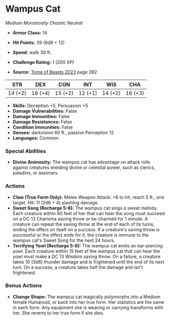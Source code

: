 # Wampus Cat

*Medium* *Monstrosity* *Chaotic Neutral*

- **Armor Class:** 14
- **Hit Points:** 39 (6d8 + 12)
- **Speed:** walk 30 ft.

- **Challenge Rating:** 1 (200 XP)
- **Source:** [Tome of Beasts 2023](https://koboldpress.com/kpstore/product/tome-of-beasts-1-2023-edition/) page 392

| STR | DEX | CON | INT | WIS | CHA |
| --- | --- | --- | --- | --- | --- |
| 14 (+2) | 18 (+4) | 15 (+2) | 12 (+1) | 14 (+2) | 16 (+3) |

- **Skills:** Deception +5, Persuasion +5
- **Damage Vulnerabilities:** False
- **Damage Immunities:** False
- **Damage Resistances:** False
- **Condition Immunities:** False
- **Senses:** darkvision 60 ft., passive Perception 12
- **Languages:** Common

### Special Abilities

- **Divine Animosity:** The wampus cat has advantage on attack rolls against creatures wielding divine or celestial power, such as clerics, paladins, or aasimars.

### Actions

- **Claw (True Form Only):** Melee Weapon Attack: +6 to hit, reach 5 ft., one target. Hit: 11 (2d6 + 4) slashing damage.
- **Sweet Song (Recharge 5-6):** The wampus cat sings a sweet melody. Each creature within 60 feet of her that can hear the song must succeed on a DC 13 Charisma saving throw or be charmed for 1 minute. A creature can repeat the saving throw at the end of each of its turns, ending the effect on itself on a success. If a creature's saving throw is successful or the effect ends for it, the creature is immune to the wampus cat's Sweet Song for the next 24 hours.
- **Terrifying Yowl (Recharge 5-6):** The wampus cat emits an ear-piercing yowl. Each creature within 15 feet of the wampus cat that can hear the yowl must make a DC 13 Wisdom saving throw. On a failure, a creature takes 10 (3d6) thunder damage and is frightened until the end of its next turn. On a success, a creature takes half the damage and isn't frightened.

### Bonus Actions

- **Change Shape:** The wampus cat magically polymorphs into a Medium female Humanoid, or back into her true form. Her statistics are the same in each form. Any equipment she is wearing or carrying transforms with her. She reverts to her true form if she dies.
